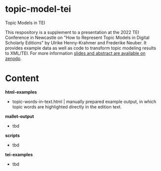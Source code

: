 # topic-model-tei
Topic Models in TEI

This respository is a supplement to a presentation at the 2022 TEI Conference in Newcastle on "How to Represent Topic Models in Digital Scholarly Editions" by Ulrike Henny-Krahmer and Frederike Neuber. It provides example data as well as code to transform topic modeling results to XML/TEI. For more information [slides and abstract are available on zenodo](https://zenodo.org/record/7043204).

# Content

**html-examples**

* topic-words-in-text.html | manually prepared example output, in which topic words are highlighted directly in the edition text.

**mallet-output**

* tbd

**scripts**

* tbd 

**tei-examples**

* tbd